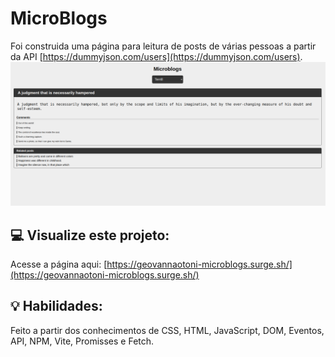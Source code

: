 # MicroBlogs
Foi construida uma página para leitura de posts de várias pessoas a partir da API [https://dummyjson.com/users](https://dummyjson.com/users).
<img src="./microblogs.png">

## :computer: Visualize este projeto:
Acesse a página aqui:
[https://geovannaotoni-microblogs.surge.sh/](https://geovannaotoni-microblogs.surge.sh/)

## :bulb: Habilidades:
Feito a partir dos conhecimentos de CSS, HTML, JavaScript, DOM, Eventos, API, NPM, Vite, Promisses e Fetch.
